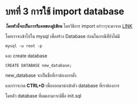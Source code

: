 # บทที่ 3 การใช้ import database
 ***โดยตัวนี้จะเป็นการรีแคพของผู้เขียน***
 โดยวิธีการ import คร่าวๆจะมาจาก [LINK](https://www.digitalocean.com/community/tutorials/how-to-import-and-export-databases-in-mysql-or-mariadb)

 โดยเราจะเข้าไปใน mysql เพื่อสร้าง Database ก่อนในกรณีที่ยังไม่มี


``````markdown
mysql -u root -p
``````
และ create database
``````markdown
CREATE DATABASE new_database;
``````
new_database จะเป็นชื่อที่เราต้องการตั้ง

และเราจะกด **CTRL+D** เพื่อออกมานำเข้าตัว database ที่เราต้องการ

โดยตัว database ที่ผมเอามาจะมีชื่อ init.sql 











``````markdown

``````